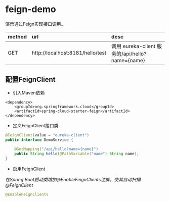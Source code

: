 # feign-demo
演示通过Feign实现接口调用。    

| method | url | desc |  
| :--- | :--- | :--- |  
| GET | http://localhost:8181/hello/test | 调用 eureka-client 服务的/api/hello?name={name} |  


## 配置FeignClient

* 引入Maven依赖  

``` maven
<dependency>
	<groupId>org.springframework.cloud</groupId>
	<artifactId>spring-cloud-starter-feign</artifactId>
</dependency>
```

* 定义FeignClient接口类  

``` java
@FeignClient(value = "eureka-client")
public interface DemoService {
	
	@GetMapping("/api/hello?name={name}")
	public String hello(@PathVariable("name") String name);
}
```

* 启用FeignClient  

_在Spring Boot启动类增加@EnableFeignClients注解，使其自动扫描@FeignClient_  

``` java
@EnableFeignClients
```